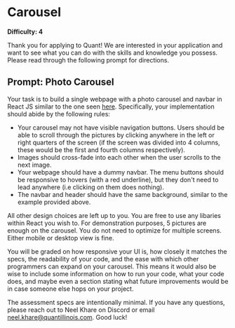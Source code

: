 # Carousel

**Difficulty: 4**

Thank you for applying to Quant! We are interested in your application and want to see what you can do with the skills and knowledge you possess. Please read through the following prompt for directions.

## **Prompt: Photo Carousel**

Your task is to build a single webpage with a photo carousel and navbar in React JS similar to the one seen [here](https://samuelbradley.com/portfolio/portfolio/). Specifically, your implementation should abide by the following rules:

- Your carousel may not have visible navigation buttons. Users should be able to scroll through the pictures by clicking anywhere in the left or right quarters of the screen (if the screen was divided into 4 columns, these would be the first and fourth columns respectively).
- Images should cross-fade into each other when the user scrolls to the next image.
- Your webpage should have a dummy navbar. The menu buttons should be responsive to hovers (with a red underline), but they don't need to lead anywhere (i.e clicking on them does nothing).
- The navbar and header should have the same background, similar to the example provided above.

All other design choices are left up to you. You are free to use any libaries within React you wish to. For demonstration purposes, 5 pictures are enough on the carousel. You do not need to optimize for multiple screens. Either mobile or desktop view is fine.

You will be graded on how responsive your UI is, how closely it matches the specs, the readability of your code, and the ease with which other programmers can expand on your carousel. This means it would also be wise to include some information on how to run your code, what your code does, and maybe even a section stating what future improvements would be in case someone else hops on your project.

The assessment specs are intentionally minimal. If you have any questions, please reach out to Neel Khare on Discord or email neel.khare@quantillinois.com. Good luck!
